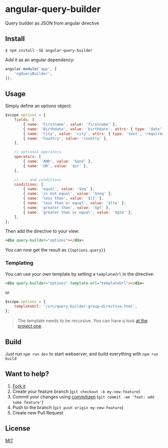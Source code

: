 # angular-query-builder

Query builder as JSON from angular directive

## Install

`$ npm install -SE angular-query-builder`

Add it as an angular dependency:

```js
angular.module('app', [
    'ngQueryBuilder',
]);
```

## Usage

Simply define an options object:

```js
$scope.options = {
    fields: [
        { name: 'Firstname', value: 'firstname' },
        { name: 'Birthdate', value: 'birthdate', attrs: { type: 'date' } },
        { name: 'City', value: 'city', attrs: { type: 'text', 'required': true } },
        { name: 'Country', value: 'country' },
    ],

    // optional operators
    operators: [
        { name: 'AND', value: '$and' },
        { name: 'OR', value: '$or' },
    ],

    // ... and conditions
    conditions: [
        { name: 'equal', value: '$eq' },
        { name: 'is not equal', value: '$neq' },
        { name: 'less than', value: '$lt' },
        { name: 'less than or equal', value: '$lte' },
        { name: 'greater than', value: '$gt' },
        { name: 'greater than or equal', value: '$gte' },
    ],
};
```

Then add the directive to your view:

```html
<div query-builder="options"></div>
```

You can now get the result as `{{options.query}}`

### Templating

You can use your own template by setting a `templateUrl` in the directive:

```html
<div query-builder="options" template-url="templateUrl"></div>
```

or

```js
$scope.options = {
    templateUrl: '/src/query-builder-group-directive.html',
};
```

> The template needs to be recursive. You can have a look [at the project one](https://github.com/tiste/angular-query-builder/blob/master/src/query-builder-group-directive.html).

## Build

Just run `npm run dev` to start webserver, and build everything with `npm run build`

## Want to help?

1. [Fork it](https://github.com/tiste/angular-query-builder/fork)
2. Create your feature branch (`git checkout -b my-new-feature`)
3. Commit your changes using [commitizen](https://github.com/commitizen/cz-cli) (`git commit -am 'feat: add some feature'`)
4. Push to the branch (`git push origin my-new-feature`)
5. Create new Pull Request

## License

[MIT](https://github.com/tiste/angular-query-builder/blob/master/LICENCE)
